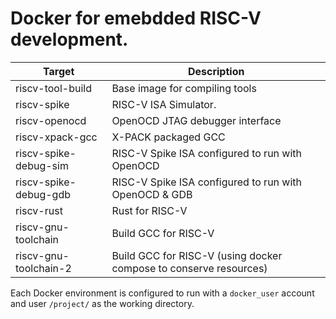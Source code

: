 # Docker for emebdded RISC-V development.

| Target                | Description |
|-----------------------|-------------|
| riscv-tool-build      | Base image for compiling tools|
| riscv-spike           | RISC-V ISA Simulator. |
| riscv-openocd         | OpenOCD JTAG debugger interface| 
| riscv-xpack-gcc       | X-PACK packaged GCC |
| riscv-spike-debug-sim | RISC-V Spike ISA configured to run with OpenOCD|
| riscv-spike-debug-gdb | RISC-V Spike ISA configured to run with OpenOCD & GDB|
| riscv-rust            | Rust for RISC-V |
| riscv-gnu-toolchain   | Build GCC for RISC-V |
| riscv-gnu-toolchain-2 | Build GCC for RISC-V (using docker compose to conserve resources) |

Each Docker environment is configured to run with a `docker_user` account and user `/project/` as the working directory.


